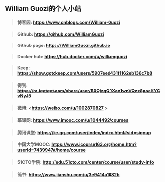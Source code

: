 ## William Guozi的个人小站

>#### 博客园: <https://www.cnblogs.com/William-Guozi>

>#### Github: <https://github.com/WilliamGuozi>

>#### Github page: <https://WilliamGuozi.github.io>

>#### Docker hub: <https://hub.docker.com/u/williamguozi>

>#### Keep: <https://show.gotokeep.com/users/5907eed431f1162eb136c7b8>

>#### 得到: <https://m.igetget.com/share/user/B9OjzqQRXon1wnVQzz8paeKYGvNyJ5>

>#### 微博: <https://weibo.com/u/1002870827 >

>#### 慕课网: <https://www.imooc.com/u/1044492/courses>

>#### 腾讯课堂: <https://ke.qq.com/user/index/index.html#sid=signup>

>#### 中国大学MOOC: <https://www.icourse163.org/home.htm?userId=7439947#/home/course>

>#### 51CTO学院: <http://edu.51cto.com/center/course/user/study-info>

>#### 简书: <https://www.jianshu.com/u/3e9414a1682b>

<!--
>#### coursera: <https://www.coursera.org/?skipBrowseRedirect=true>

>#### 斗鱼: <https://www.douyu.com/2018990>

>#### 个人论坛: <http://phpbb.glinux.top/>

>#### Weadmin: <http://weadmin.glinux.top>

>#### Mail: <http://mail.glinux.top>

>#### Zabbix: <http://zabbix.glinux.top>
-->